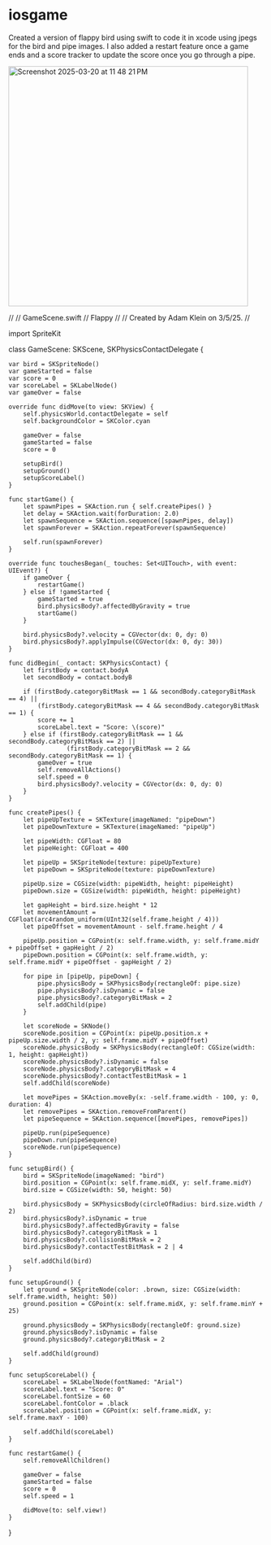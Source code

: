 # iosgame

Created a version of flappy bird using swift to code it in xcode using jpegs for the bird and pipe images. I also added a restart feature once a game ends and a score tracker to update the score once you go through a pipe.

<img width="472" alt="Screenshot 2025-03-20 at 11 48 21 PM" src="https://github.com/user-attachments/assets/c618076e-a0f5-4351-97ff-a931d8689abb" />

//
//  GameScene.swift
//  Flappy
//
//  Created by Adam Klein on 3/5/25.
//

import SpriteKit

class GameScene: SKScene, SKPhysicsContactDelegate {
    
    var bird = SKSpriteNode()
    var gameStarted = false
    var score = 0
    var scoreLabel = SKLabelNode()
    var gameOver = false
    
    override func didMove(to view: SKView) {
        self.physicsWorld.contactDelegate = self
        self.backgroundColor = SKColor.cyan
        
        gameOver = false
        gameStarted = false
        score = 0
        
        setupBird()
        setupGround()
        setupScoreLabel()
    }
    
    func startGame() {
        let spawnPipes = SKAction.run { self.createPipes() }
        let delay = SKAction.wait(forDuration: 2.0)
        let spawnSequence = SKAction.sequence([spawnPipes, delay])
        let spawnForever = SKAction.repeatForever(spawnSequence)
        
        self.run(spawnForever)
    }
    
    override func touchesBegan(_ touches: Set<UITouch>, with event: UIEvent?) {
        if gameOver {
            restartGame()
        } else if !gameStarted {
            gameStarted = true
            bird.physicsBody?.affectedByGravity = true
            startGame()
        }
        
        bird.physicsBody?.velocity = CGVector(dx: 0, dy: 0)
        bird.physicsBody?.applyImpulse(CGVector(dx: 0, dy: 30))
    }
    
    func didBegin(_ contact: SKPhysicsContact) {
        let firstBody = contact.bodyA
        let secondBody = contact.bodyB
        
        if (firstBody.categoryBitMask == 1 && secondBody.categoryBitMask == 4) ||
            (firstBody.categoryBitMask == 4 && secondBody.categoryBitMask == 1) {
            score += 1
            scoreLabel.text = "Score: \(score)"
        } else if (firstBody.categoryBitMask == 1 && secondBody.categoryBitMask == 2) ||
                    (firstBody.categoryBitMask == 2 && secondBody.categoryBitMask == 1) {
            gameOver = true
            self.removeAllActions()
            self.speed = 0
            bird.physicsBody?.velocity = CGVector(dx: 0, dy: 0)
        }
    }
    
    func createPipes() {
        let pipeUpTexture = SKTexture(imageNamed: "pipeDown")
        let pipeDownTexture = SKTexture(imageNamed: "pipeUp")
        
        let pipeWidth: CGFloat = 80
        let pipeHeight: CGFloat = 400
        
        let pipeUp = SKSpriteNode(texture: pipeUpTexture)
        let pipeDown = SKSpriteNode(texture: pipeDownTexture)
        
        pipeUp.size = CGSize(width: pipeWidth, height: pipeHeight)
        pipeDown.size = CGSize(width: pipeWidth, height: pipeHeight)
        
        let gapHeight = bird.size.height * 12
        let movementAmount = CGFloat(arc4random_uniform(UInt32(self.frame.height / 4)))
        let pipeOffset = movementAmount - self.frame.height / 4
        
        pipeUp.position = CGPoint(x: self.frame.width, y: self.frame.midY + pipeOffset + gapHeight / 2)
        pipeDown.position = CGPoint(x: self.frame.width, y: self.frame.midY + pipeOffset - gapHeight / 2)
        
        for pipe in [pipeUp, pipeDown] {
            pipe.physicsBody = SKPhysicsBody(rectangleOf: pipe.size)
            pipe.physicsBody?.isDynamic = false
            pipe.physicsBody?.categoryBitMask = 2
            self.addChild(pipe)
        }
        
        let scoreNode = SKNode()
        scoreNode.position = CGPoint(x: pipeUp.position.x + pipeUp.size.width / 2, y: self.frame.midY + pipeOffset)
        scoreNode.physicsBody = SKPhysicsBody(rectangleOf: CGSize(width: 1, height: gapHeight))
        scoreNode.physicsBody?.isDynamic = false
        scoreNode.physicsBody?.categoryBitMask = 4
        scoreNode.physicsBody?.contactTestBitMask = 1
        self.addChild(scoreNode)
        
        let movePipes = SKAction.moveBy(x: -self.frame.width - 100, y: 0, duration: 4)
        let removePipes = SKAction.removeFromParent()
        let pipeSequence = SKAction.sequence([movePipes, removePipes])
        
        pipeUp.run(pipeSequence)
        pipeDown.run(pipeSequence)
        scoreNode.run(pipeSequence)
    }
    
    func setupBird() {
        bird = SKSpriteNode(imageNamed: "bird")
        bird.position = CGPoint(x: self.frame.midX, y: self.frame.midY)
        bird.size = CGSize(width: 50, height: 50)
        
        bird.physicsBody = SKPhysicsBody(circleOfRadius: bird.size.width / 2)
        bird.physicsBody?.isDynamic = true
        bird.physicsBody?.affectedByGravity = false
        bird.physicsBody?.categoryBitMask = 1
        bird.physicsBody?.collisionBitMask = 2
        bird.physicsBody?.contactTestBitMask = 2 | 4
        
        self.addChild(bird)
    }
    
    func setupGround() {
        let ground = SKSpriteNode(color: .brown, size: CGSize(width: self.frame.width, height: 50))
        ground.position = CGPoint(x: self.frame.midX, y: self.frame.minY + 25)
        
        ground.physicsBody = SKPhysicsBody(rectangleOf: ground.size)
        ground.physicsBody?.isDynamic = false
        ground.physicsBody?.categoryBitMask = 2
        
        self.addChild(ground)
    }
    
    func setupScoreLabel() {
        scoreLabel = SKLabelNode(fontNamed: "Arial")
        scoreLabel.text = "Score: 0"
        scoreLabel.fontSize = 60
        scoreLabel.fontColor = .black
        scoreLabel.position = CGPoint(x: self.frame.midX, y: self.frame.maxY - 100)
        
        self.addChild(scoreLabel)
    }
    
    func restartGame() {
        self.removeAllChildren()
        
        gameOver = false
        gameStarted = false
        score = 0
        self.speed = 1
        
        didMove(to: self.view!)
    }
}





